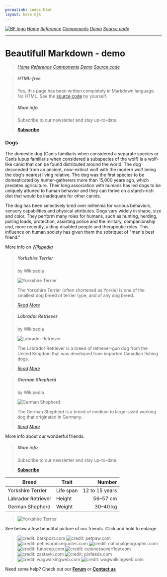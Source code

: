 ```yaml
---
permalink: index.html
layout: base.njk
---
```

[![BF logo](https://base.finance/images/icons/icon-36.png "Logo")](https://base.finance)
[*Home*](/)
[*Reference*](/bfmd/reference)
[*Components*](/bfmd/components)
[*Demo*](/bfmd/demo)
[*Source code*](/bfmd/source)

---

# Beautifull Markdown - demo

> [*Home*](/)
> [*Reference*](/bfmd/reference)
> [*Components*](/bfmd/components)
> [*Demo*](/bfmd/demo)
> [*Source code*](/bfmd/source)

> ##### HTML-free
>
> Yes, this page has been written completely in Markdown language. No HTML. See the [source code](/bfmd/source) by yourself.

> ##### More info
>
> Subscribe to our newsletter and stay up-to-date.
>
> [**Subscribe**](#)

### Dogs

The domestic dog (Canis familiaris when considered a separate species or Canis lupus familiaris when considered a subspecies of the wolf) is a wolf-like canid that can be found distributed around the world. The dog descended from an ancient, now-extinct wolf with the modern wolf being the dog's nearest living relative. The dog was the first species to be domesticated by hunter–gatherers more than 15,000 years ago, which predates agriculture. Their long association with humans has led dogs to be uniquely attuned to human behavior and they can thrive on a starch-rich diet that would be inadequate for other canids.

The dog has been selectively bred over millennia for various behaviors, sensory capabilities and physical attributes. Dogs vary widely in shape, size and color. They perform many roles for humans, such as hunting, herding, pulling loads, protection, assisting police and the military, companionship and, more recently, aiding disabled people and therapeutic roles. This influence on human society has given them the sobriquet of "man's best friend."

More info on [*Wikipedia*](https://en.wikipedia.org/wiki/Dog)

> ##### Yorkshire Terrier
> by Wikipedia
>
> ![Yorkshire Terrier](https://live.staticflickr.com/2129/2451023350_9ed36c934e_b.jpg)
>
> The Yorkshire Terrier (often shortened as Yorkie) is one of the smallest dog breed of terrier type, and of any dog breed.
>
> [*Read*](https://en.wikipedia.org/wiki/Yorkshire_Terrier)
> [*More*](https://en.wikipedia.org/wiki/Yorkshire_Terrier#Description)

> ##### Labrador Retriever
> by Wikipedia
>
> ![Labrador Retriever](https://live.staticflickr.com/4089/5185896885_35485e3a4b_b.jpg)
>
> The Labrador Retriever is a breed of retriever-gun dog from the United Kingdom that was developed from imported Canadian fishing dogs.
>
> [*Read*](https://en.wikipedia.org/wiki/Labrador_Retriever)
> [*More*](https://en.wikipedia.org/wiki/Labrador_Retriever#Description)

> ##### German Shepherd
> by Wikipedia
>
> ![German Shepherd](https://live.staticflickr.com/135/342532957_d4a423642c_b.jpg)
>
> The German Shepherd is a breed of medium to large-sized working dog that originated in Germany.
>
> [*Read*](https://en.wikipedia.org/wiki/German_Shepherd)
> [*More*](https://en.wikipedia.org/wiki/German_Shepherd#Description)

More info about our wonderful friends.

> ##### More info
>
> Subscribe to our newsletter and stay up-to-date.
>
> [**Subscribe**](#)

| Breed              | Trait     | Number         |
| ---                | ---       | ---:           |
| Yorkshire Terrier  | Life span | 12 to 15 years |
| Labrador Retriever | Height    | 56–57 cm       |
| German Shepherd    | Weight    | 30–40 kg       |

> ![Yorkshire Terrier](https://live.staticflickr.com/2129/2451023350_9ed36c934e_b.jpg)

See below a few beautiful picture of our friends. Click and hold to enlarge.

> ![credit: barkpost.com](https://barkpost.com/wp-content/uploads/2014/06/DOG-2-superJumbo.jpg)
> ![credit: petpaw.com](https://www.petpaw.com.au/wp-content/uploads/2013/02/Dachshund1.jpg)
> ![credit: petinsurancequotes.com](https://www.petinsurancequotes.com/app/uploads/2019/08/greyhound-dogs.jpg)
> ![credit: nationalgeographic.com](https://www.nationalgeographic.com/content/dam/news/2017/09/09/booktalk-dogs-feelings/booktalk-dogs-feelings-NationalGeographic_1433912.ngsversion.1504880274221.adapt.1900.1.jpg)
> ![credit: funpeep.com](https://funpeep.com/wp-content/uploads/2015/11/Cute-Pictures-of-Dogs-Pomeranian-Puppy.jpg)
> ![credit: cutenessoverflow.com](https://www.cutenessoverflow.com/wp-content/uploads/2014/06/adorable-dogs-8.jpg)
> ![credit: zastavki.com](https://www.zastavki.com/pictures/1920x1200/2012/Animals_Dogs_Little_puppy_033758_.jpg)
> ![credit: pixfeeds.com](https://pixfeeds.com/images/dogs/1280-527856963-young-black-pug-puppy-eating.jpg)
> ![credit: wagwalkingweb.com](https://images.wagwalkingweb.com/media/daily_wag/behavior_guides/hero/1530413619.26/why-do-boxer-dogs-stink.jpg)
> ![credit: wagwalkingweb.com](https://images.wagwalkingweb.com/media/daily_wag/behavior_guides/why-dogs-like-fetch/hero/Why-Dogs-Like-Fetch.jpg)

Need some help? Check out our [**Forum**](/) or [**Contact us**](/)
